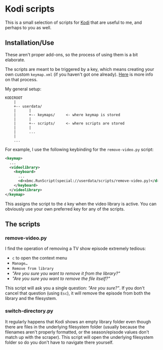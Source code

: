 # Kodi scripts

This is a small selection of scripts for [Kodi](https://kodi.tv) that are useful to me, and perhaps to you as well.

## Installation/Use

These aren't proper add-ons, so the process of using them is a bit elaborate.

The scripts are meant to be triggered by a key, which means creating your own custom `keymap.xml` (if you haven't got one already). [Here](http://kodi.wiki/view/Keymap) is more info on that process.

My general setup:

``` 
KODIROOT
    |
    +-- userdata/
    |      |
    |      +-- keymaps/     <- where keymap is stored
    |      |
    |      +-- scripts/     <- where scripts are stored
    |      |
    |      ...
    |
    ...
```

For example, I use the following keybinding for the `remove-video.py` script:

``` xml
<keymap>
  ...
  <videolibrary>
    <keyboard>
      ...
      <d>xbmc.RunScript(special://userdata/scripts/remove-video.py)</d>
    </keyboard>
  </videolibrary>
</keymap>
```

This assigns the script to the `d` key when the video library is active. You can obviously use your own preferred key for any of the scripts.

## The scripts

### remove-video.py

I find the operation of removing a TV show episode extremely tedious:

* `c` to open the context menu
* `Manage…`
* `Remove from library`
* _"Are you sure you want to remove it from the library?"_
* _"Are you sure you want to remove the file itself?"_

This script will ask you a single question: _"Are you sure?"_. If you don't cancel that question (using `Esc`), it will remove the episode from both the library and the filesystem.

### switch-directory.py

It regularly happens that Kodi shows an empty library folder even though there are files in the underlying filesystem folder (usually because the filenames aren't properly formatted, or the season/episode values don't match up with the scraper). This script will open the underlying filesystem folder so do you don't have to navigate there yourself.
